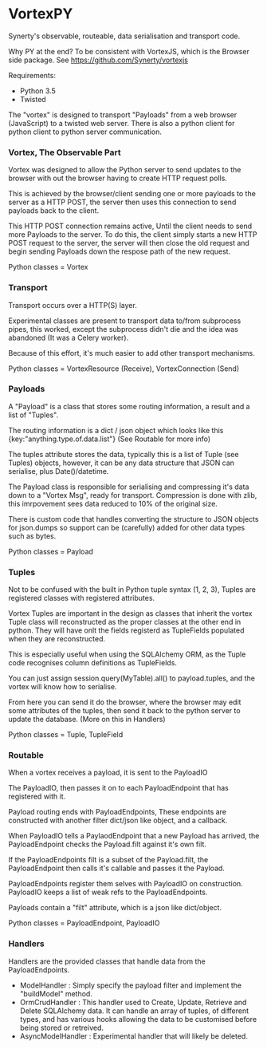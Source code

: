 # VortexPY

Synerty's observable, routeable, data serialisation and transport code.

Why PY at the end? To be consistent with VortexJS, which is the Browser side package.
See https://github.com/Synerty/vortexjs

Requirements:
* Python 3.5
* Twisted

The "vortex" is designed to transport "Payloads" from a web browser (JavaScript) to a
twisted web server. There is also a python client for python client to python server
communication.

### Vortex, The Observable Part

Vortex was designed to allow the Python server to send updates to the browser with out
the browser having to create HTTP request polls.

This is achieved by the browser/client sending one or more payloads to the server as a
HTTP POST, the server then uses this connection to send payloads back to the client.

This HTTP POST connection remains active, Until the client needs
to send more Payloads to the server. To do this, the client simply starts a new HTTP POST
request to the server, the server will then close the old request and begin sending 
Payloads down the respose path of the new request.

Python classes = Vortex

### Transport

Transport occurs over a HTTP(S) layer.

Experimental classes are present to transport data to/from subprocess pipes, this
worked, except the subprocess didn't die and the idea was abandoned
(It was a Celery worker).

Because of this effort, it's much easier to add other transport mechanisms.

Python classes = VortexResource (Receive), VortexConnection (Send)

### Payloads
A "Payload" is a class that stores some routing information, a result and a list of
"Tuples".

The routing information is a dict / json object which looks like this
{key:"anything.type.of.data.list"}
(See Routable for more info)

The tuples attribute stores the data, typically this is a list of Tuple (see Tuples)
objects, however, it can be any data structure that JSON can serialise,
plus Date()/datetime.

The Payload class is responsible for serialising and compressing it's data down to a 
"Vortex Msg", ready for transport. Compression is done with zlib, this imrpovement sees
data reduced to 10% of the original size.

There is custom code that handles converting the structure to JSON objects for json.dumps
so support can be (carefully) added for other data types such as bytes.

Python classes = Payload

### Tuples

Not to be confused with the built in Python tuple syntax (1, 2, 3), Tuples are registered
classes with registered attributes.

Vortex Tuples are important in the design as classes that inherit the vortex Tuple
class will reconstructed as the proper classes at the other end in python. They will have
onlt the fields registerd as TupleFields populated when they are reconstructed.

This is especially useful when using the SQLAlchemy ORM, as the Tuple code recognises
column definitions as TupleFields. 

You can just assign session.query(MyTable).all() to payload.tuples, and the vortex will 
know how to serialise.

From here you can send it do the browser, where the browser may edit some attributes of
the tuples, then send it back to the python server to update the database. 
(More on this in Handlers)

Python classes = Tuple, TupleField

### Routable

When a vortex receives a payload, it is sent to the PayloadIO

The PayloadIO, then passes it on to each PayloadEndpoint that has registered with it.

Payload routing ends with PayloadEndpoints, These endpoints are constructed with another
filter dict/json like object, and a callback.

When PayloadIO tells a PaylaodEndpoint that
a new Payload has arrived, the PayloadEndpoint checks the Payload.filt against it's own 
filt.

If the PayloadEndpoints filt is a subset of the Payload.filt, the PayloadEndpoint then
calls it's callable and passes it the Payload.

PayloadEndpoints register them selves with PayloadIO on construction.
PayloadIO keeps a list of weak refs to the PayloadEndpoints.




Payloads contain a "filt" attribute, which is a json like dict/object.


Python classes = PayloadEndpoint, PayloadIO

### Handlers

Handlers are the provided classes that handle data from the PayloadEndpoints.

* ModelHandler : Simply specify the payload filter and implement the "buildModel" method.
* OrmCrudHandler : This handler used to Create, Update, Retrieve and Delete SQLAlchemy data.
                  It can handle an array of tuples, of different types, and has various
                  hooks allowing the data to be customised before being stored or retreived.
* AsyncModelHandler : Experimental handler that will likely be deleted.